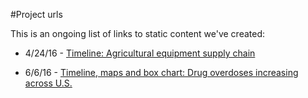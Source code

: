 #Project urls

This is an ongoing list of links to static content we've created:

* 4/24/16 - [Timeline: Agricultural equipment supply chain](http://www.thegazette.com/subject/news/links-in-the-agricultural-equipment-supply-chain-the-iron-range-20160424)

* 6/6/16 - [Timeline, maps and box chart: Drug overdoses increasing across U.S.](http://www.thegazette.com/subject/news/heroins-hold-how-iowans-struggle-x2014-and-sometimes-succeed-x2014-in-overcoming-opioid-addiction-20160605)